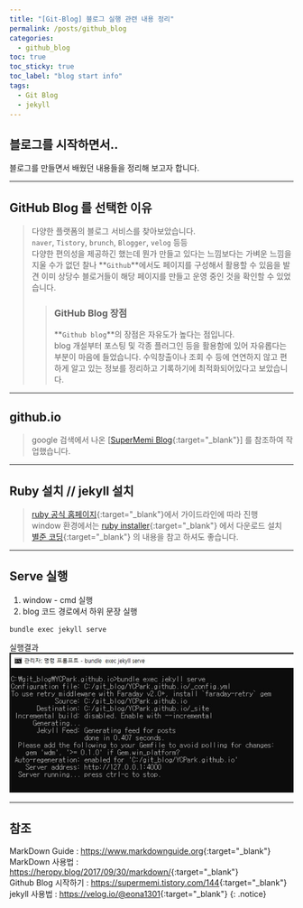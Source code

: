 ```yaml
---
title: "[Git-Blog] 블로그 실행 관련 내용 정리"
permalink: /posts/github_blog
categories: 
  - github_blog
toc: true
toc_sticky: true
toc_label: "blog start info"
tags:
  - Git Blog
  - jekyll
---
```


## 블로그를 시작하면서..
블로그를 만들면서 배웠던 내용들을 정리해 보고자 합니다.

---

## GitHub Blog 를 선택한 이유

> 다양한 플랫폼의 블로그 서비스를 찾아보았습니다.  
> `naver`, `Tistory`, `brunch`, `Blogger`, `velog` 등등  
> 다양한 편의성을 제공하긴 했는데 뭔가 만들고 있다는 느낌보다는 가벼운 느낌을 지울 수가 없던 찰나 **`Github`**에서도 페이지를 구성해서 활용할 수 있음을 발견 이미 상당수 블로거들이 해당 페이지를 만들고 운영 중인 것을 확인할 수 있었습니다.
> <br>
>> ### GitHub Blog 장점
>> **`Github blog`**의 장점은 자유도가 높다는 점입니다.   
>> blog 개설부터 포스팅 및 각종 플러그인 등을 활용함에 있어 자유롭다는 부분이 마음에 들었습니다.
>> 수익창출이나 조회 수 등에 연연하지 않고 편하게 알고 있는 정보를 정리하고 기록하기에 최적화되어있다고 보았습니다.

---

## github.io

> google 검색에서 나온 [[SuperMemi Blog][1]{:target="_blank"}] 를 참조하여  작업했습니다.

[1]: https://supermemi.tistory.com/144 "Github Blog 시작하기"   

---

## Ruby 설치 // jekyll 설치

> [ruby 공식 홈페이지][2]{:target="_blank"}에서 가이드라인에 따라 진행  
window 환경에서는 [ruby installer][3]{:target="_blank"} 에서 다운로드 설치  
[별준 코딩][4]{:target="_blank"} 의 내용을 참고 하셔도 좋습니다.

[2]: https://www.ruby-lang.org/ko/documentation/installation/ "Ruby"
[3]: https://rubyinstaller.org/ "Ruby Installer"
[4]: https://junstar92.tistory.com/5 "별준 코딩, 루비설치"

---

## Serve 실행

1. window - cmd 실행   
2. blog 코드 경로에서 하위 문장 실행

```
bundle exec jekyll serve
```

실행결과
![bundle exec jekyll serve](/assets/images/posts/github_blog/bundle_exec_jekyll_serve.JPG)

---

## 참조

MarkDown Guide : <https://www.markdownguide.org>{:target="_blank"}  
MarkDown 사용법 : <https://heropy.blog/2017/09/30/markdown/>{:target="_blank"}   
Github Blog 시작하기 : <https://supermemi.tistory.com/144>{:target="_blank"}  
jekyll 사용법 : <https://velog.io/@eona1301>{:target="_blank"}
{: .notice}
